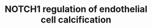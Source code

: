 ---
annotations:
- id: PW:0000004
  parent: regulatory pathway
  type: Pathway Ontology
  value: regulatory pathway
authors:
- Khanspers
- MaintBot
- Elisa
- Eweitz
description: Model of NOTCH1 regulation of human endothelial cell calcification.   Proteins
  on this pathway have targeted assays available via the [https://assays.cancer.gov/available_assays?wp_id=WP3413
  CPTAC Assay Portal]
last-edited: 2021-05-09
ndex: c7405918-8b66-11eb-9e72-0ac135e8bacf
organisms:
- Homo sapiens
redirect_from:
- /index.php/Pathway:WP3413
- /instance/WP3413
- /instance/WP3413_r116601
revision: r116601
schema-jsonld:
- '@context': https://schema.org/
  '@id': https://wikipathways.github.io/pathways/WP3413.html
  '@type': Dataset
  creator:
    '@type': Organization
    name: WikiPathways
  description: Model of NOTCH1 regulation of human endothelial cell calcification.   Proteins
    on this pathway have targeted assays available via the [https://assays.cancer.gov/available_assays?wp_id=WP3413
    CPTAC Assay Portal]
  keywords:
  - ALPL
  - CALU
  - DLL1
  - DLL3
  - DLL4
  - FGFR3
  - GJA5
  - ITGA1
  - JAG1
  - JAG2
  - MGP
  - NOTCH1
  - PAR1
  - PLAT
  - PTHrP
  - SAT1
  - SOX6
  - VEGF
  license: CC0
  name: NOTCH1 regulation of endothelial cell calcification
seo: CreativeWork
title: NOTCH1 regulation of endothelial cell calcification
wpid: WP3413
---